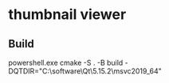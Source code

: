
# thumbnail viewer

## Build

powershell.exe cmake -S . -B build -DQTDIR="C:\software\Qt\5.15.2\msvc2019_64"
